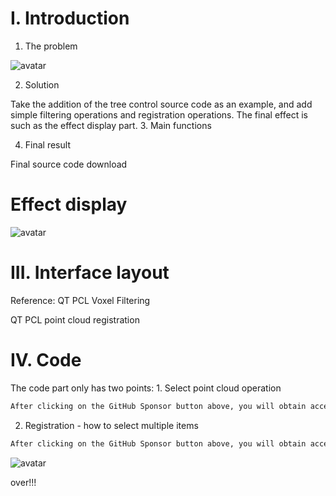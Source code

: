 #  I. Introduction 

  1. The problem 

 ![avatar]( f19fc9bd652c4c749a03acfbc2b97728.png) 

  2. Solution 

 Take the addition of the tree control source code as an example, and add simple filtering operations and registration operations. The final effect is such as the effect display part. 3. Main functions 

  4. Final result 

 Final source code download 

#  Effect display 

 ![avatar]( 459c038c0e25420aad040845b92d3d04.gif) 

#  III. Interface layout 

 Reference: QT PCL Voxel Filtering 

 QT PCL point cloud registration 

#  IV. Code 

 The code part only has two points: 1. Select point cloud operation 

  ```python  
After clicking on the GitHub Sponsor button above, you will obtain access permissions to my private code repository ( https://github.com/slowlon/my_code_bar ) to view this blog code. By searching the code number of this blog, you can find the code you need, code number is: 2024020309573736207
  ```  
 2. Registration - how to select multiple items 

  ```python  
After clicking on the GitHub Sponsor button above, you will obtain access permissions to my private code repository ( https://github.com/slowlon/my_code_bar ) to view this blog code. By searching the code number of this blog, you can find the code you need, code number is: 2024020309573736207
  ```  
 ![avatar]( 2b8199fe510448a0b6b03972aa182aaf.png) 

 over!!! 

